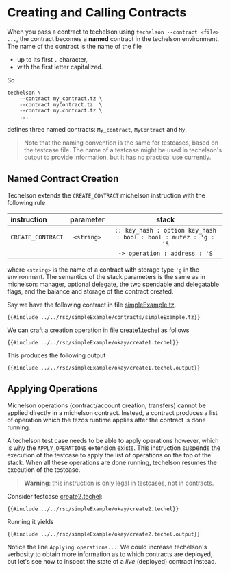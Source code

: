 # Creating and Calling Contracts

When you pass a contract to techelson using `techelson --contract <file> ...`, the contract becomes
a **named** contract in the techelson environment. The name of the contract is the name of the file
- up to its first `.` character,
- with the first letter capitalized.

So

```
techelson \
    --contract my_contract.tz \
    --contract myContract.tz  \
    --contract my.contract.tz \
    ...
```

defines three named contracts: `My_contract`, `MyContract` and `My`.

> Note that the naming convention is the same for testcases, based on the testcase file. The name
> of a testcase might be used in techelson's output to provide information, but it has no practical
> use currently.

## Named Contract Creation

Techelson extends the `CREATE_CONTRACT` michelson instruction with the following rule

| instruction | parameter | stack |
|:---|:---:|:---:|
| `CREATE_CONTRACT` | `<string>` | `:: key_hash : option key_hash : bool : bool : mutez : 'g : 'S` |
|              |            | `-> operation : address : 'S` |

where `<string>` is the name of a contract with storage type `'g` in the environment. The semantics
of the stack parameters is the same as in michelson: manager, optional delegate, the two spendable
and delegatable flags, and the balance and storage of the contract created.

Say we have the following contract in file [simpleExample.tz].

```mic,ignore
{{#include ../../rsc/simpleExample/contracts/simpleExample.tz}}
```

We can craft a creation operation in file [create1.techel] as follows

```mic,ignore
{{#include ../../rsc/simpleExample/okay/create1.techel}}
```

This produces the following output

```
{{#include ../../rsc/simpleExample/okay/create1.techel.output}}
```

## Applying Operations

Michelson operations (contract/account creation, transfers) cannot be applied directly in a
michelson contract. Instead, a contract produces a list of operation which the tezos runtime
applies after the contract is done running.

A techelson test case needs to be able to apply operations however, which is why the
`APPLY_OPERATIONS` extension exists. This instruction suspends the execution of the testcase to
apply the list of operations on the top of the stack. When all these operations are done running,
techelson resumes the execution of the testcase.

> **Warning**: this instruction is only legal in testcases, not in contracts.

Consider testcase [create2.techel]:

```mic,ignore
{{#include ../../rsc/simpleExample/okay/create2.techel}}
```

Running it yields

```
{{#include ../../rsc/simpleExample/okay/create2.techel.output}}
```

Notice the line `Applying operations...`. We could increase techelson's verbosity to obtain more
information as to which contracts are deployed, but let's see how to inspect the state of a *live*
(deployed) contract instead.

[simpleExample.tz]: ../../rsc/simpleExample/contracts/simpleExample.tz (The SimpleExample contract)
[create1.techel]: ../../rsc/simpleExample/okay/create1.techel (The Create1 testcase)
[create2.techel]: ../../rsc/simpleExample/okay/create2.techel (The Create2 testcase)